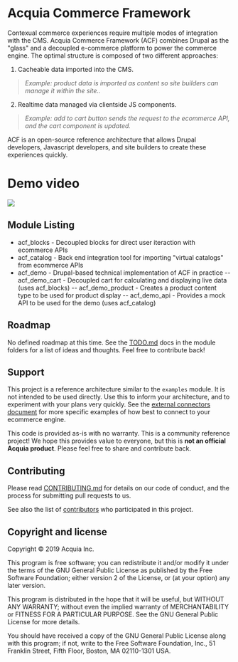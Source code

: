 # Acquia Commerce Framework
Contexual commerce experiences require  multiple modes of integration with the CMS. Acquia Commerce Framework (ACF) combines Drupal as the "glass" and a decoupled e-commerce platform to power the commerce engine. The optimal structure is composed of two different approaches:

1) Cacheable data imported into the CMS.
> *Example: product data is imported as content so site builders can manage it within the site..*

2) Realtime data managed via clientside JS components.
>*Example: add to cart  button sends the request to the ecommerce API, and the cart component is updated.*

ACF is an open-source reference architecture that allows Drupal developers, Javascript developers, and site builders to create these experiences quickly.

# Demo video
[![](http://img.youtube.com/vi/OWGu1FSzWLU/0.jpg)](http://www.youtube.com/watch?v=OWGu1FSzWLU "Acquia Commerce Framework Demo")

## Module Listing
- acf_blocks - Decoupled blocks for direct user iteraction with ecommerce APIs
- acf_catalog - Back end integration tool for importing "virtual catalogs" from ecommerce APIs
- acf_demo - Drupal-based technical implementation of ACF in practice
-- acf_demo_cart - Decoupled cart for calculating and displaying live data (uses acf_blocks)
-- acf_demo_product - Creates a product content type to be used for product display
-- acf_demo_api - Provides a mock API to be used for the demo (uses acf_catalog)

## Roadmap
No defined roadmap at this time. See the [TODO.md](TODO.md) docs in the module folders for a list of ideas and thoughts. Feel free to contribute back!

## Support
This project is a reference architecture similar to the `examples` module. It is not intended to be used directly. Use this to inform your architecture, and to experiment with your plans very quickly. See the [external connectors document](docs/7_External_connectors.md) for more specific examples of how best to connect to your ecommerce engine.

This code is provided as-is with no warranty. This is a community reference project! We hope this provides value to everyone, but this is **not an official Acquia product**. Please feel free to share and contribute back.

## Contributing

Please read [CONTRIBUTING.md](CONTRIBUTING.md) for details on our code of conduct, and the process for submitting pull requests to us.

See also the list of [contributors](https://github.com/acquia/acf/blob/master/docs/6_Contributors.md) who participated in this project.

## Copyright and license

Copyright © 2019 Acquia Inc.

This program is free software; you can redistribute it and/or modify it under the terms of the GNU General Public License as published by the Free Software Foundation; either version 2 of the License, or (at your option) any later version.

This program is distributed in the hope that it will be useful, but WITHOUT ANY WARRANTY; without even the implied warranty of MERCHANTABILITY or FITNESS FOR A PARTICULAR PURPOSE. See the GNU General Public License for more details.

You should have received a copy of the GNU General Public License along with this program; if not, write to the Free Software Foundation, Inc., 51 Franklin Street, Fifth Floor, Boston, MA 02110-1301 USA.
